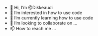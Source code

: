 - 👋 Hi, I’m @Dikkeaudi
- 👀 I’m interested in how to use code
- 🌱 I’m currently learning how to use code
- 💞️ I’m looking to collaborate on ...
- 📫 How to reach me ...

<!---
Dikkeaudi/Dikkeaudi is a ✨ special ✨ repository because its `README.md` (this file) appears on your GitHub profile.
You can click the Preview link to take a look at your changes.
--->
